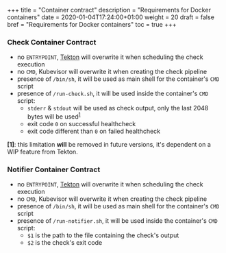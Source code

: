 +++
title = "Container contract"
description = "Requirements for Docker containers"
date = 2020-01-04T17:24:00+01:00
weight = 20
draft = false
bref = "Requirements for Docker containers"
toc = true
+++

### Check Container Contract

 - no `ENTRYPOINT`, [Tekton](https://tekton.dev) will overwrite it when scheduling the check execution
 - no `CMD`, Kubevisor will overwrite it when creating the check pipeline
 - presence of `/bin/sh`, it will be used as main shell for the container's `CMD` script
 - presence of `/run-check.sh`, it will be used inside the container's `CMD` script:
    - `stderr` & `stdout` will be used as check output, only the last 2048 bytes will be used<sup><a href="#note-1">1</a></sup>
    - exit code `0` on successful healthcheck
    - exit code different than `0` on failed healthcheck

**<span id="note-1">[1]</span>**: this limitation **will** be removed in future versions, it's dependent on a WIP feature from Tekton.

### Notifier Container Contract

 - no `ENTRYPOINT`, [Tekton](https://tekton.dev) will overwrite it when scheduling the check execution
 - no `CMD`, Kubevisor will overwrite it when creating the check pipeline
 - presence of `/bin/sh`, it will be used as main shell for the container's `CMD` script
 - presence of `/run-notifier.sh`, it will be used inside the container's `CMD` script:
    - `$1` is the path to the file containing the check's output
    - `$2` is the check's exit code

